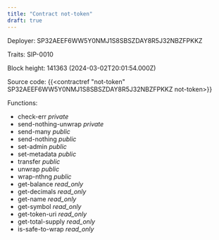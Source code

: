 ```yaml
---
title: "Contract not-token"
draft: true
---
```

Deployer: SP32AEEF6WW5Y0NMJ1S8SBSZDAY8R5J32NBZFPKKZ

Traits:
 SIP-0010



Block height: 141363 (2024-03-02T20:01:54.000Z)

Source code: {{<contractref "not-token" SP32AEEF6WW5Y0NMJ1S8SBSZDAY8R5J32NBZFPKKZ not-token>}}

Functions:

* check-err _private_
* send-nothing-unwrap _private_
* send-many _public_
* send-nothing _public_
* set-admin _public_
* set-metadata _public_
* transfer _public_
* unwrap _public_
* wrap-nthng _public_
* get-balance _read_only_
* get-decimals _read_only_
* get-name _read_only_
* get-symbol _read_only_
* get-token-uri _read_only_
* get-total-supply _read_only_
* is-safe-to-wrap _read_only_
